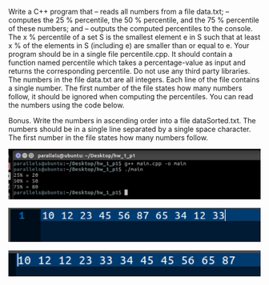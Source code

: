 Write a C++ program that
– reads all numbers from a file data.txt;
– computes the 25 % percentile, the 50 % percentile, and the 75 % percentile of these numbers; and
– outputs the computed percentiles to the console.
The x % percentile of a set S is the smallest element e in S such that at least x % of the elements in S
(including e) are smaller than or equal to e.
Your program should be in a single file percentile.cpp. It should contain a function named percentile
which takes a percentage-value as input and returns the corresponding percentile. Do not use any
third party libraries.
The numbers in the file data.txt are all integers. Each line of the file contains a single number. The
first number of the file states how many numbers follow, it should be ignored when computing the
percentiles. You can read the numbers using the code below.

Bonus. Write the numbers in ascending order into a file dataSorted.txt. The numbers should be
in a single line separated by a single space character. The first number in the file states how many
numbers follow.

![alt text](https://github.com/pfdinc/sorting_and_percentile/blob/master/Screen%20Shot%202017-10-22%20at%208.26.04%20AM.png)


![alt text](https://github.com/pfdinc/sorting_and_percentile/blob/master/Screen%20Shot%202017-10-22%20at%2010.04.59%20AM.png )



![alt text](https://github.com/pfdinc/sorting_and_percentile/blob/master/Screen%20Shot%202017-10-22%20at%2010.05.14%20AM.png )

